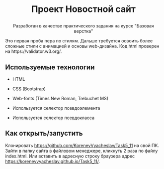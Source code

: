 # <p align='center'>Проект Новостной сайт</p>

<p align='center'>Разработан в качестве практического задания на курсе "Базовая верстка"</p>

<p> Это первая проба пера по стилям. Дальше требуется освоить более сложные стили с анимацией и основы web-дизайна. Код html проверен на https://validator.w3.org/.</p>

## Используемые технологии

* HTML

* CSS (Bootstrap)

* Web-fonts (Times New Roman, Trebuchet MS)

* Используется селектор псевдоэлемента

* Используется селектор псевдокласса

## Как открыть/запустить

Клонировать https://github.com/KorenevVyacheslav/Task5_11 на свой ПК. Зайти в папку сайта в файловом менеджере, кликнуть 2 раза по файлу index.html. Или вставить в адресную строку браузера адрес https://korenevvyacheslav.github.io/Task5_11/.